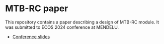 MTB-RC paper
===========

This repository contains a paper describing a design of MTB-RC module. It was
submitted to ECOS 2024 conference at MENDELU.

* [Conference slides](https://docs.google.com/presentation/d/1K0Z_UNETiiCFoUovszxAzlbOv_W6tnrjB-udjAhnndw/edit)
